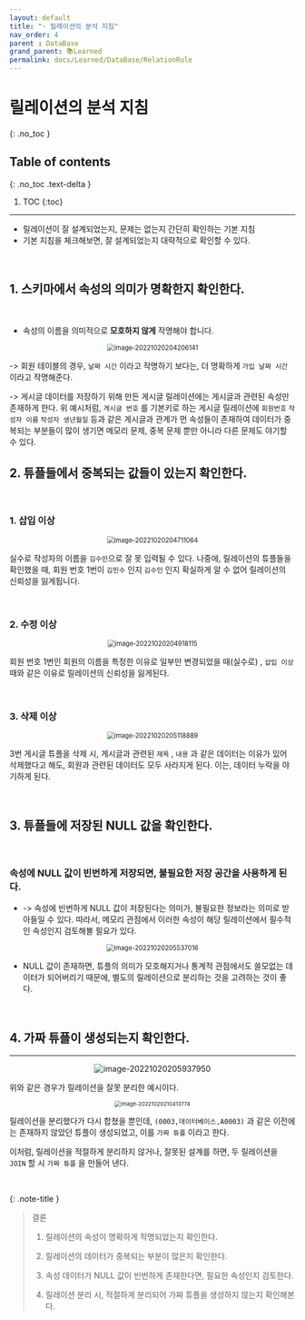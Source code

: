 ```yaml
---
layout: default
title: "· 릴레이션의 분석 지침"
nav_order: 4
parent : DataBase
grand_parent: 📚Learned
permalink: docs/Learned/DataBase/RelationRule
---
```


# 릴레이션의 분석 지침
{: .no_toc }

## Table of contents
{: .no_toc .text-delta }

1. TOC
{:toc}

---

- 릴레이션이 잘 설계되었는지, 문제는 없는지 간단히 확인하는 기본 지침
- 기본 지침을 체크해보면, 잘 설계되었는지 대략적으로 확인할 수 있다.

<br>

## 1. 스키마에서 속성의 의미가 명확한지 확인한다.

<br>

- 속성의 이름을 의미적으로 **모호하지 않게** 작명해야 합니다.

<p align="center">
<img src="https://raw.githubusercontent.com/buinq/imageServer/main/img/image-20221020204206141.png" alt="image-20221020204206141" style="zoom: 80%;" />
</p>

-> 회원 테이블의 경우, `날짜 시간` 이라고 작명하기 보다는, 더 명확하게 `가입 날짜 시간` 이라고 작명해준다.

-> 게시글 데이터를 저장하기 위해 만든 게시글 릴레이션에는 게시글과 관련된 속성만 존재하게 한다. 위 예시처럼, `게시글 번호` 를 기본키로 하는 게시글 릴레이션에 `회원번호` `작성자 이름` `작성자 생년월일`  등과 같은 게시글과 관계가 먼 속성들이 존재하여 데이터가 중복되는 부분들이 많이 생기면 메모리 문제, 중복 문제 뿐만 아니라 다른 문제도 야기할 수 있다.



## 2. 튜플들에서 중복되는 값들이 있는지 확인한다.

<br>

### 1. 삽입 이상

<p align="center">
<img src="https://raw.githubusercontent.com/buinq/imageServer/main/img/image-20221020204711064.png" alt="image-20221020204711064" style="zoom:80%;" />
</p>

실수로 작성자의 이름을 `김수민`으로 잘 못 입력될 수 있다. 나중에, 릴레이션의 튜플들을 확인했을 때, 회원 번호 1번이 `김민수` 인지 `김수민` 인지 확실하게 알 수 없어 릴레이션의 신뢰성을 잃게됩니다.

<br>

### 2. 수정 이상

<p align="center">
<img src="https://raw.githubusercontent.com/buinq/imageServer/main/img/image-20221020204918115.png" alt="image-20221020204918115" style="zoom:80%;" />
</p>

회원 번호 1번인 회원의 이름을 특정한 이유로 일부만 변경되었을 때(실수로) , `삽입 이상` 때와 같은 이유로 릴레이션의 신뢰성을 잃게된다.

<br>

### 3. 삭제 이상

<p align="center">
<img src="https://raw.githubusercontent.com/buinq/imageServer/main/img/image-20221020205118889.png" alt="image-20221020205118889" style="zoom:80%;" />
</p>

3번 게시글 튜플을 삭제 시, 게시글과 관련된 `제목` , `내용` 과 같은 데이터는 이유가 있어 삭제했다고 해도, 회원과 관련된 데이터도 모두 사라지게 된다. 이는, 데이터 누락을 야기하게 된다.

<br>

## 3. 튜플들에 저장된 NULL 값을 확인한다.

<br>

### 속성에 NULL 값이 빈번하게 저장되면, 불필요한 저장 공간을 사용하게 된다.

- -> 속성에 빈번하게 NULL 값이 저장된다는 의미가, 불필요한 정보라는 의미로 받아들일 수 있다. 따라서, 메모리 관점에서 이러한 속성이 해당 릴레이션에서 필수적인 속성인지 검토해볼 필요가 있다.

<p align="center">
  <img src="https://raw.githubusercontent.com/buinq/imageServer/main/img/image-20221020205537016.png" alt="image-20221020205537016" style="zoom:80%;" />
</p>

- NULL 값이 존재하면, 튜플의 의미가 모호해지거나 통계적 관점에서도 쓸모없는 데이터가 되어버리기 때문에, 별도의 릴레이션으로 분리하는 것을 고려하는 것이 좋다.

<br>

## 4. 가짜 튜플이 생성되는지 확인한다.

---

<p align="center">
<img src="https://raw.githubusercontent.com/buinq/imageServer/main/img/image-20221020205937950.png" alt="image-20221020205937950"  />
</p>


위와 같은 경우가 릴레이션을 잘못 분리한 예시이다.


<p align="center">
<img src="https://raw.githubusercontent.com/buinq/imageServer/main/img/image-20221020210413774.png" alt="image-20221020210413774" style="zoom: 67%;" />
</p>


릴레이션을 분리했다가 다시 합쳤을 뿐인데, `(0003,데이터베이스,A0003)` 과 같은 이전에는 존재하지 않았던 튜플이 생성되었고, 이를 `가짜 튜플` 이라고 한다.

이처럼, 릴레이션을 적절하게 분리하지 않거나, 잘못된 설계를 하면, 두 릴레이션을 `JOIN` 할 시 `가짜 튜플` 을 만들어 낸다.



<br>


{: .note-title }
> 결론
>
> 1. 릴레이션의 속성이 명확하게 작명되었는지 확인한다.
>
> 2. 릴레이션의 데이터가 중복되는 부분이 많은지 확인한다.
> 
> 3. 속성 데이터가 NULL 값이 빈번하게 존재한다면, 필요한 속성인지 검토한다.
> 
> 4. 릴레이션 분리 시, 적절하게 분리되어 가짜 튜플을 생성하지 않는지 확인해본다.
